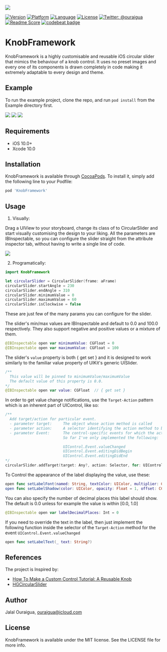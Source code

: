 ![](https://raw.githubusercontent.com/ouraigua/KnobFramework/master/Screenshots/banner.gif) 

[![Version](https://img.shields.io/cocoapods/v/KnobFramework.svg?style=flat)](https://cocoapods.org/pods/KnobFramework)
[![Platform](https://img.shields.io/cocoapods/p/KnobFramework.svg?style=flat)](https://cocoapods.org/pods/KnobFramework)
[![Language](https://img.shields.io/badge/language-Swift-orange.svg?style=flat)]()
[![License](https://img.shields.io/cocoapods/l/KnobFramework.svg?style=flat)](https://cocoapods.org/pods/KnobFramework)
[![Twitter: @ouraigua](https://img.shields.io/badge/twitter-@ouraigua-blue.svg?style=flat)](https://twitter.com/ouraigua)
[![Readme Score](http://readme-score-api.herokuapp.com/score.svg?url=https://github.com/ouraigua/knobframework)](http://clayallsopp.github.io/readme-score?url=https://github.com/ouraigua/knobframework)
[![codebeat badge](https://codebeat.co/badges/c4db03f5-903a-4b0e-84bb-98362fc5bd7a)](https://codebeat.co/projects/github-com-ouraigua-knobframework-master)

# KnobFramework

KnobFramework is a highly customisable and reusable iOS circular slider that mimics the behaviour of a knob control.
It uses no preset images and every one of its components is drawn completely in code making it extremely adaptable to every design and theme.  

## Example

To run the example project, clone the repo, and run `pod install` from the Example directory first.

![](https://raw.githubusercontent.com/ouraigua/KnobFramework/master/Screenshots/shot1.gif) 
![](https://raw.githubusercontent.com/ouraigua/KnobFramework/master/Screenshots/shot2.gif) 
![](https://raw.githubusercontent.com/ouraigua/KnobFramework/master/Screenshots/shot3.gif)

## Requirements

- iOS 10.0+
- Xcode 10.0

## Installation

KnobFramework is available through [CocoaPods](https://cocoapods.org). To install
it, simply add the following line to your Podfile:

```ruby
pod 'KnobFramework'
```

## Usage
1. Visually:

Drag a UIView to your storyboard, change its class of to CircularSlider and start visually customising the design to your liking.
All the parameters are IBInspectable, so you can configure the slider straight from the attribute inspector tab, without having to write a single line of code.

![](https://raw.githubusercontent.com/ouraigua/KnobFramework/master/Screenshots/shot4.gif)

2. Programatically:

```swift
import KnobFramework

let circularSlider = CircularSlider(frame: aFrame)
circularSlider.startAngle = 230
circularSlider.endAngle = 310
circularSlider.minimumValue = 0
circularSlider.maximumValue = 60
circularSlider.isClockwise = false
```
These are just few of the many params you can configure for the slider.

The slider's  min/max values are IBInspectable and default to 0.0 and 100.0 respectively.
They also support negative and positive values or a mixture of them. 

```swift
@IBInspectable open var minimumValue: CGFloat = 0
@IBInspectable open var maximumValue: CGFloat = 100
```

The slider's `value` property is both { get set } and it is designed to work similarly to the familiar value property of UIKit's generic UISlider.

```swift
/**
  This value will be pinned to minimumValue/maximumValue
  The default value of this property is 0.0. 
*/
@IBInspectable open var value: CGFloat  // { get set }

```

In order to get value change notifications, use the `Target-Action` pattern which is an inherent part of UIControl, like so:
``` swift
/**
  Add target/action for particular event.
  - parameter target:     The object whose action method is called
  - parameter action:     A selector identifying the action method to be called
  - parameter Event:      The control-specific events for which the action method is called
                          So far I've only implemented the following:

                          UIControl.Event.valueChanged
                          UIControl.Event.editingDidBegin
                          UIControl.Event.editingDidEnd
*/
circularSlider.addTarget(target: Any?, action: Selector, for: UIControl.Event)

```

To Control the appearance of the label displaying the value, use these:
```swift
open func setLabelFont(named: String, textColor: UIColor, multiplier: CGFloat)
open func setLabelShadow(color: UIColor, opacity: Float = 1, offset: CGSize = CGSize(width: 1, height: 1), radius: CGFloat = 0)
```

You can also specify the number of decimal places this label should show. 
The default is 0.0 unless for example the value is within [0.0, 1.0]
```swift
@IBInspectable open var labelDecimalPlaces: Int = 0
```
If you need to override the text in the label, then just implement the following function inside the selector of the `Target-Action`
method for the event `UIControl.Event.valueChanged`

```swift
open func setLabelText(_ text: String?)
```

## References

The project is Inspired by:
- [How To Make a Custom Control Tutorial: A Reusable Knob](https://www.raywenderlich.com/5294-how-to-make-a-custom-control-tutorial-a-reusable-knob)
- [HGCircularSlider](https://github.com/HamzaGhazouani/HGCircularSlider)

## Author

Jalal Ouraigua, ouraigua@icloud.com

## License

KnobFramework is available under the MIT license. See the LICENSE file for more info.
